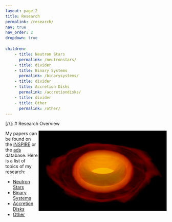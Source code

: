 ```yaml
---
layout: page_2
title: Research
permalink: /research/
nav: true
nav_order: 2
dropdown: true

children:
    - title: Neutron Stars
      permalink: /neutronstars/
    - title: divider
    - title: Binary Systems
      permalink: /binarysystems/
    - title: divider
    - title: Accretion Disks
      permalink: /accretiondisks/
    - title: divider
    - title: Other
      permalink: /other/
---
```


[//]: # Research Overview

<!---
<figure>
    <center>
    <img src="/assets/img/p_eq_rho_t_P_30.png" width="500">
    <figcaption>Ergo Star</figcaption>
    </center>
</figure>


<div class="pull-right">
    <img src="/assets/img/p_eq_rho_t_P_30.png"  width=400 height=250/></div>
--->

<img align="right" width="400" height=250 src="/assets/img/p_eq_rho_t_P_30.png" />

My papers can be found on the [iNSPIRE](https://inspirehep.net/literature?sort=mostrecent&size=25&page=1&q=a%20tsokaros) or the [ads](https://ui.adsabs.harvard.edu/search/q=%20author%3A%22tsokaros%22&sort=date%20desc%2C%20bibcode%20desc&p_=0)
   database. Here is a list of topics of my research:
   - [Neutron Stars](https://tsokaros.github.io/neutronstars/)
   - [Binary Systems](https://tsokaros.github.io/binarysystems/)
   - [Accretion Disks](https://tsokaros.github.io/accretiondisks/)
   - [Other](https://tsokaros.github.io/other/)


